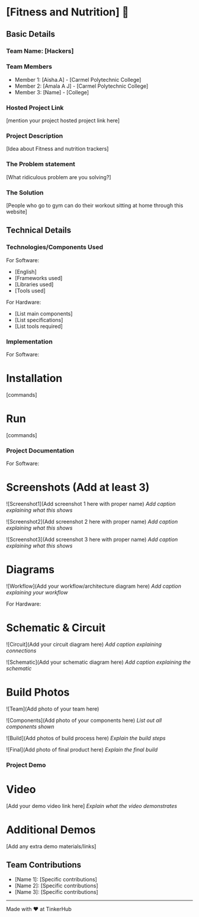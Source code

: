 # [Fitness and Nutrition] 🎯


## Basic Details
### Team Name: [Hackers]


### Team Members
- Member 1: [Aisha.A] - [Carmel Polytechnic College]
- Member 2: [Amala A J] - [Carmel Polytechnic College]
- Member 3: [Name] - [College]

### Hosted Project Link
[mention your project hosted project link here]

### Project Description
[Idea about Fitness and nutrition trackers]

### The Problem statement
[What ridiculous problem are you solving?]

### The Solution
[People who go to gym can do their workout sitting at home through this website]

## Technical Details
### Technologies/Components Used
For Software:
- [English]
- [Frameworks used]
- [Libraries used]
- [Tools used]

For Hardware:
- [List main components]
- [List specifications]
- [List tools required]

### Implementation
For Software:
# Installation
[commands]

# Run
[commands]

### Project Documentation
For Software:

# Screenshots (Add at least 3)
![Screenshot1](Add screenshot 1 here with proper name)
*Add caption explaining what this shows*

![Screenshot2](Add screenshot 2 here with proper name)
*Add caption explaining what this shows*

![Screenshot3](Add screenshot 3 here with proper name)
*Add caption explaining what this shows*

# Diagrams
![Workflow](Add your workflow/architecture diagram here)
*Add caption explaining your workflow*

For Hardware:

# Schematic & Circuit
![Circuit](Add your circuit diagram here)
*Add caption explaining connections*

![Schematic](Add your schematic diagram here)
*Add caption explaining the schematic*

# Build Photos
![Team](Add photo of your team here)


![Components](Add photo of your components here)
*List out all components shown*

![Build](Add photos of build process here)
*Explain the build steps*

![Final](Add photo of final product here)
*Explain the final build*

### Project Demo
# Video
[Add your demo video link here]
*Explain what the video demonstrates*

# Additional Demos
[Add any extra demo materials/links]

## Team Contributions
- [Name 1]: [Specific contributions]
- [Name 2]: [Specific contributions]
- [Name 3]: [Specific contributions]

---
Made with ❤️ at TinkerHub
